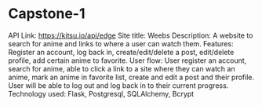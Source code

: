 # Capstone-1
API Link: https://kitsu.io/api/edge
Site title: Weebs
Description: A website to search for anime and links to where a user can watch them. 
Features: Register an account, log back in, create/edit/delete a post, edit/delete profile, add certain anime to favorite. 
User flow: User register an account, search for anime, able to click a link to a site where they can watch an anime, mark an anime in favorite list, create and edit a post and their profile. User will be able to log out and log back in to their current progress. 
Technology used: Flask, Postgresql, SQLAlchemy, Bcrypt

